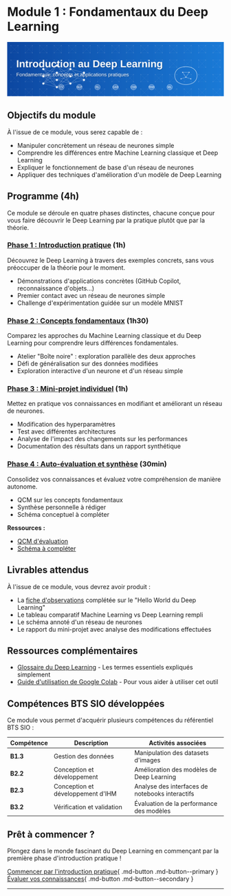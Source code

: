 # Module 1 : Fondamentaux du Deep Learning

![Introduction au Deep Learning](../images/banner-intro-dl.svg)

## Objectifs du module

À l'issue de ce module, vous serez capable de :

- Manipuler concrètement un réseau de neurones simple
- Comprendre les différences entre Machine Learning classique et Deep Learning
- Expliquer le fonctionnement de base d'un réseau de neurones
- Appliquer des techniques d'amélioration d'un modèle de Deep Learning

## Programme (4h)

Ce module se déroule en quatre phases distinctes, chacune conçue pour vous faire découvrir le Deep Learning par la pratique plutôt que par la théorie.

### [Phase 1 : Introduction pratique](introduction-pratique.md) (1h)

Découvrez le Deep Learning à travers des exemples concrets, sans vous préoccuper de la théorie pour le moment.

- Démonstrations d'applications concrètes (GitHub Copilot, reconnaissance d'objets...)
- Premier contact avec un réseau de neurones simple
- Challenge d'expérimentation guidée sur un modèle MNIST

### [Phase 2 : Concepts fondamentaux](concepts-fondamentaux.md) (1h30)

Comparez les approches du Machine Learning classique et du Deep Learning pour comprendre leurs différences fondamentales.

- Atelier "Boîte noire" : exploration parallèle des deux approches
- Défi de généralisation sur des données modifiées
- Exploration interactive d'un neurone et d'un réseau simple

### [Phase 3 : Mini-projet individuel](mini-projet.md) (1h)

Mettez en pratique vos connaissances en modifiant et améliorant un réseau de neurones.

- Modification des hyperparamètres
- Test avec différentes architectures
- Analyse de l'impact des changements sur les performances
- Documentation des résultats dans un rapport synthétique

### [Phase 4 : Auto-évaluation et synthèse](qcm-evaluation-module1.md) (30min)

Consolidez vos connaissances et évaluez votre compréhension de manière autonome.

- QCM sur les concepts fondamentaux
- Synthèse personnelle à rédiger
- Schéma conceptuel à compléter

**Ressources :**
- [QCM d'évaluation](qcm-evaluation-module1.md)
- [Schéma à compléter](ressources/fiche-observations.md)

## Livrables attendus

À l'issue de ce module, vous devrez avoir produit :

- La [fiche d'observations](ressources/fiche-observations.md) complétée sur le "Hello World du Deep Learning"
- Le tableau comparatif Machine Learning vs Deep Learning rempli
- Le schéma annoté d'un réseau de neurones
- Le rapport du mini-projet avec analyse des modifications effectuées

## Ressources complémentaires

- [Glossaire du Deep Learning](ressources/glossaire-dl.md) - Les termes essentiels expliqués simplement
- [Guide d'utilisation de Google Colab](ressources/guide-colab.md) - Pour vous aider à utiliser cet outil

## Compétences BTS SIO développées

Ce module vous permet d'acquérir plusieurs compétences du référentiel BTS SIO :

| Compétence | Description | Activités associées |
|------------|-------------|---------------------|
| **B1.3** | Gestion des données | Manipulation des datasets d'images |
| **B2.2** | Conception et développement | Amélioration des modèles de Deep Learning |
| **B2.3** | Conception et développement d'IHM | Analyse des interfaces de notebooks interactifs |
| **B3.2** | Vérification et validation | Évaluation de la performance des modèles |

## Prêt à commencer ?

Plongez dans le monde fascinant du Deep Learning en commençant par la première phase d'introduction pratique !

[Commencer par l'introduction pratique](introduction-pratique.md){ .md-button .md-button--primary }
[Évaluer vos connaissances](qcm-evaluation-module1.md){ .md-button .md-button--secondary }

---

